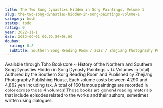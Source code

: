 ```yaml
---
title: The Two Song Dynasties Hidden in Song Paintings, Volume 1
slug: the-two-song-dynasties-hidden-in-song-paintings-volume-1
category: book
status: todo
rating: 0
year: 2022-11-1
date: 2023-06-02 00:06:54+08:00
douban:
  rating: 8.8
  subtitle: Southern Song Reading Room / 2022 / Zhejiang Photography Publishing House
---
```


Available through Toho Bookstore ~ History of the Northern and Southern Song Dynasties Hidden in Song Dynasty Paintings ~ (4 Volumes in total) Authored by the Southern Song Reading Room and Published by Zhejiang Photography Publishing House, Each volume costs between 4,290 and 4,862 yen including tax. A total of 160 famous paintings are recorded in color across these 4 volumes! These books are general reading materials that include episodes related to the works and their authors, sometimes written using dialogues.
